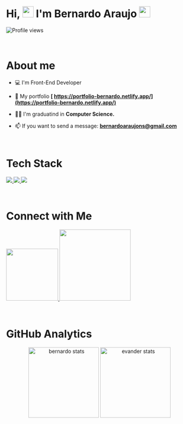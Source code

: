 
<h1 align="left">Hi, <img src="https://github.com/EvanderInacio/EvanderInacio/blob/main/images/Earth.gif?raw=true" width="30"> I'm Bernardo Araujo
 <img src="https://raw.githubusercontent.com/kaueMarques/kaueMarques/master/hi.gif" width="30"></h1>

<p align="left"> <img src="https://komarev.com/ghpvc/?username=Bernardons04&color=0e14c2" alt="Profile views" /> </p>

<br>

<h1 align="left">About me</h1>

- 💻 I'm Front-End Developer

- 🚀 My portfolio **[ https://portfolio-bernardo.netlify.app/](https://portfolio-bernardo.netlify.app/)**
 
- 👨‍🎓 I'm graduatind in **Computer Science.**

- 📫 If you want to send a message:  **bernardoaraujons@gmail.com**


<br>
<h1 align="left">Tech Stack</h1>

<div align="left">
 <p>
    <a href='https://html.com/'>
      <img src="https://skillicons.dev/icons?i=html"/>
    </a>
    <a href='https://developer.mozilla.org/en-US/docs/Web/CSS'>
      <img src="https://skillicons.dev/icons?i=css"/>
    </a>
    <a href='https://www.javascript.com/'>
      <img src="https://skillicons.dev/icons?i=js"/>
    </a>
 </p>

</div>
  
<br>

<h1 align="left">Connect with Me</h1>

<p align="left">
 
 <a href="https://www.linkedin.com/in/bernardoaraujonascimento/" alt="Linkedin">
  <img width="140px" src="https://img.shields.io/badge/-Linkedin-rgb(25, 27, 30)?style=for-the-badge&logo=Linkedin&logoColor=rgb(7, 95, 228)&link=https://www.linkedin.com/in/bernardoaraujonascimento/"/> 
 </a>
 
 <a href="https://portfolio-bernardo.netlify.app/" alt="Portfolio">
  <img width="192px" src="https://img.shields.io/badge/my_portfolio-rgb(25, 27, 30)?style=for-the-badge&logo=ko-fi&logoColor=rgb(7, 95, 228)&link=https://portfolio-bernardo.netlify.app/"/>
 </a>

 </p>

<br>

<h1 align="left">GitHub Analytics</h1>

<div align="center">
<img height='190em' src="https://github-readme-stats.vercel.app/api?username=Bernardons04&show_icons=true=anuraghazra&show_icons=true&theme=tokyonight" alt="bernardo stats"/>
<img height='190em' src="https://github-readme-stats.vercel.app/api/top-langs/?username=Bernardons04&layout=compact&theme=tokyonight" alt="evander stats"/>
 </div
 
